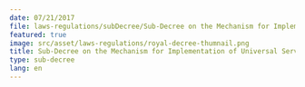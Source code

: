 ```yaml
---
date: 07/21/2017
file: laws-regulations/subDecree/Sub-Decree on the Mechanism for Implementation of Universal Service Obligation Program in Telecommunications Sector.pdf
featured: true
image: src/asset/laws-regulations/royal-decree-thumnail.png
title: Sub-Decree on the Mechanism for Implementation of Universal Service Obligation Program in Telecommunications Sector
type: sub-decree
lang: en
---
```

